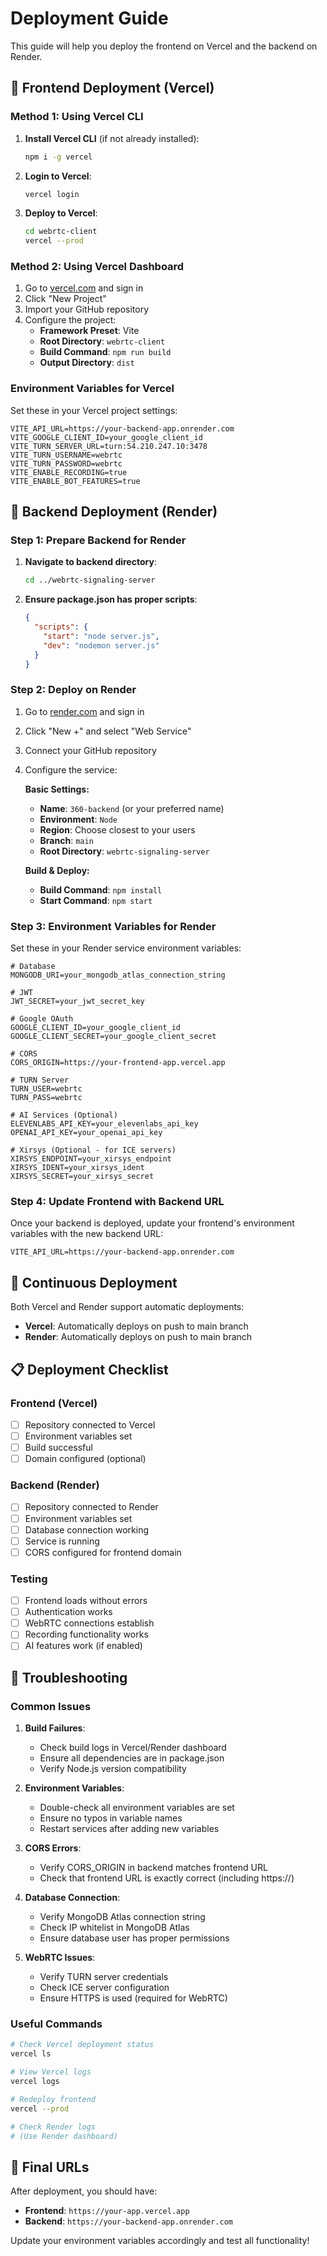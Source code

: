 # Deployment Guide

This guide will help you deploy the frontend on Vercel and the backend on Render.

## 🚀 Frontend Deployment (Vercel)

### Method 1: Using Vercel CLI

1. **Install Vercel CLI** (if not already installed):
   ```bash
   npm i -g vercel
   ```

2. **Login to Vercel**:
   ```bash
   vercel login
   ```

3. **Deploy to Vercel**:
   ```bash
   cd webrtc-client
   vercel --prod
   ```

### Method 2: Using Vercel Dashboard

1. Go to [vercel.com](https://vercel.com) and sign in
2. Click "New Project"
3. Import your GitHub repository
4. Configure the project:
   - **Framework Preset**: Vite
   - **Root Directory**: `webrtc-client`
   - **Build Command**: `npm run build`
   - **Output Directory**: `dist`

### Environment Variables for Vercel

Set these in your Vercel project settings:

```env
VITE_API_URL=https://your-backend-app.onrender.com
VITE_GOOGLE_CLIENT_ID=your_google_client_id
VITE_TURN_SERVER_URL=turn:54.210.247.10:3478
VITE_TURN_USERNAME=webrtc
VITE_TURN_PASSWORD=webrtc
VITE_ENABLE_RECORDING=true
VITE_ENABLE_BOT_FEATURES=true
```

## 🔧 Backend Deployment (Render)

### Step 1: Prepare Backend for Render

1. **Navigate to backend directory**:
   ```bash
   cd ../webrtc-signaling-server
   ```

2. **Ensure package.json has proper scripts**:
   ```json
   {
     "scripts": {
       "start": "node server.js",
       "dev": "nodemon server.js"
     }
   }
   ```

### Step 2: Deploy on Render

1. Go to [render.com](https://render.com) and sign in
2. Click "New +" and select "Web Service"
3. Connect your GitHub repository
4. Configure the service:

   **Basic Settings:**
   - **Name**: `360-backend` (or your preferred name)
   - **Environment**: `Node`
   - **Region**: Choose closest to your users
   - **Branch**: `main`
   - **Root Directory**: `webrtc-signaling-server`

   **Build & Deploy:**
   - **Build Command**: `npm install`
   - **Start Command**: `npm start`

### Step 3: Environment Variables for Render

Set these in your Render service environment variables:

```env
# Database
MONGODB_URI=your_mongodb_atlas_connection_string

# JWT
JWT_SECRET=your_jwt_secret_key

# Google OAuth
GOOGLE_CLIENT_ID=your_google_client_id
GOOGLE_CLIENT_SECRET=your_google_client_secret

# CORS
CORS_ORIGIN=https://your-frontend-app.vercel.app

# TURN Server
TURN_USER=webrtc
TURN_PASS=webrtc

# AI Services (Optional)
ELEVENLABS_API_KEY=your_elevenlabs_api_key
OPENAI_API_KEY=your_openai_api_key

# Xirsys (Optional - for ICE servers)
XIRSYS_ENDPOINT=your_xirsys_endpoint
XIRSYS_IDENT=your_xirsys_ident
XIRSYS_SECRET=your_xirsys_secret
```

### Step 4: Update Frontend with Backend URL

Once your backend is deployed, update your frontend's environment variables with the new backend URL:

```env
VITE_API_URL=https://your-backend-app.onrender.com
```

## 🔄 Continuous Deployment

Both Vercel and Render support automatic deployments:

- **Vercel**: Automatically deploys on push to main branch
- **Render**: Automatically deploys on push to main branch

## 📋 Deployment Checklist

### Frontend (Vercel)
- [ ] Repository connected to Vercel
- [ ] Environment variables set
- [ ] Build successful
- [ ] Domain configured (optional)

### Backend (Render)
- [ ] Repository connected to Render
- [ ] Environment variables set
- [ ] Database connection working
- [ ] Service is running
- [ ] CORS configured for frontend domain

### Testing
- [ ] Frontend loads without errors
- [ ] Authentication works
- [ ] WebRTC connections establish
- [ ] Recording functionality works
- [ ] AI features work (if enabled)

## 🐛 Troubleshooting

### Common Issues

1. **Build Failures**:
   - Check build logs in Vercel/Render dashboard
   - Ensure all dependencies are in package.json
   - Verify Node.js version compatibility

2. **Environment Variables**:
   - Double-check all environment variables are set
   - Ensure no typos in variable names
   - Restart services after adding new variables

3. **CORS Errors**:
   - Verify CORS_ORIGIN in backend matches frontend URL
   - Check that frontend URL is exactly correct (including https://)

4. **Database Connection**:
   - Verify MongoDB Atlas connection string
   - Check IP whitelist in MongoDB Atlas
   - Ensure database user has proper permissions

5. **WebRTC Issues**:
   - Verify TURN server credentials
   - Check ICE server configuration
   - Ensure HTTPS is used (required for WebRTC)

### Useful Commands

```bash
# Check Vercel deployment status
vercel ls

# View Vercel logs
vercel logs

# Redeploy frontend
vercel --prod

# Check Render logs
# (Use Render dashboard)
```

## 🔗 Final URLs

After deployment, you should have:

- **Frontend**: `https://your-app.vercel.app`
- **Backend**: `https://your-backend-app.onrender.com`

Update your environment variables accordingly and test all functionality! 